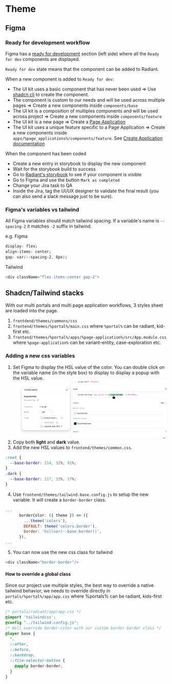 # Theme
## Figma
### Ready for development workflow
Figma has a [ready for development](https://www.figma.com/design/Y0l9SoMCYlTQZxce3NzZiK/shadcn_ui-kit-for-Figma---Pro-Blocks---New-York---January-2025?node-id=580-9181&p=f&ready-for-dev=1&m=dev) section (left side) where all the `Ready for dev` components are displayed. 

`Ready for dev` state means that the component can be added to Radiant.

When a new component is added to `Ready for dev`:
- The UI kit uses a basic component that has never been used => Use [shadcn cli](./shadcn.md) to create the component.
- The component is custom to our needs and will be used across multiple pages => Create a new components inside `components/base`
- The UI kit is a composition of multiples components and will be used across project => Create a new components inside `components/feature`
- The UI kit is a new page => Create a [Page Application](./create-an-application.md)
- The UI kit uses a unique feature specific to a Page Application => Create a new components inside `apps/%page_applications%/components/feature`. See [Create Application documentation](./create-an-application.md)

When the component has been coded
- Create a new entry in storybook to display the new component
- Wait for the storybook build to success
- Go to [Radiant's storybook](https://radiant-network.github.io/radiant-portal/) to see if your component is visible
- Go to Figma and use the button `Mark as completed`
- Change your Jira task to QA
- Inside the Jira, tag the UI/UX designer to validate the final result (you can also send a slack message just to be sure). 

### Figma's variables vs tailwind

All Figma variables should match tailwind spacing. If a variable's name is `--spacing-2` it matches `-2` suffix in tailwind.

e.g.
Figma
```css
display: flex;
align-items: center;
gap: var(--spacing-2, 8px);
``` 

Tailwind
```typescript
<div className="flex items-center gap-2">
```


## Shadcn/Tailwind stacks

With our multi portals and multi page application workflows, 3 styles sheet are loaded into the page.

1. `frontdend/themes/commons/css`
2. `frontend/themes/%portal%/main.css` where `%portal%` can be radiant, kid-first etc.
3. `frontend/themes/%portal%/apps/%page-application%/src/App.module.css` where `%page-application%` can be variant-entity, case-exploration etc.


### Adding a new css variables

1. Set Figma to display the HSL value of the color. You can double click on the variable name (in the style box) to display to display a popup with the HSL value.
![figma_hsl_colors.png](media/figma_hsl_colors.png)
2. Copy both **light** and **dark** value.
3. Add the new HSL values to `frontend/themes/common.css`. 
```css
:root {
  --base-border: 214, 32%, 91%;
}
.dark {
  --base-border: 217, 33%, 17%;
}
```

4. Use `frontend/themes/tailwind.base.config.js` to setup the new variable. It will create a `border-border` class.

```javascript
...
      borderColor: ({ theme }) => ({
        ...theme('colors'),
        DEFAULT: theme('colors.border'),
        border: 'hsl(var(--base-border))', 
      }),
...
```

5. You can now use the new css class for tailwind
```typescript
<div className="border-border"/>
```


#### How to override a global class
Since our project use multiple styles, the best way to override a native tailwind behavior, we needs to override directly in `portals/%portal%/app/app.css` where %portals% can be radiant, kids-first etc.

```css
/* portals/radiant/app/app.css */
@import 'tailwindcss';
@config "../tailwind.config.js";
/* Will override border-color with our custom border-border class */
@layer base {
  *,
  ::after,
  ::before,
  ::backdrop,
  ::file-selector-button {
    @apply border-border;
  }
}
```

